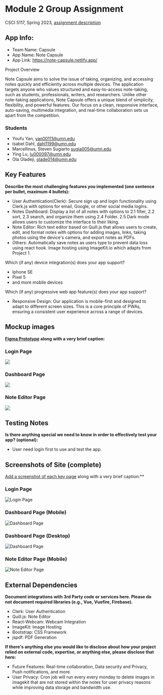 # Module 2 Group Assignment

CSCI 5117, Spring 2023, [assignment description](https://canvas.umn.edu/courses/355584/pages/project-2)

## App Info:

- Team Name: Capsule
- App Name: Note Capsule
- App Link: https://note-capsule.netlify.app/

Project Overview

Note Capsule aims to solve the issue of taking, organizing, and accessing notes quickly and efficiently across multiple devices. The application targets anyone who values structured and easy-to-access note-taking, such as students, professionals, writers, and researchers. Unlike other note-taking applications, Note Capsule offers a unique blend of simplicity, flexibility, and powerful features. Our focus on a clean, responsive interface, auto-saving, multimedia integration, and real-time collaboration sets us apart from the competition.

### Students

- Youfu Yan, yan00111@umn.edu
- Isabel Dahl, dahl1199@umn.edu
- Marcellinus, Steven Sugiarto sugia005@umn.edu
- Ying Lu, lu000097@umn.edu
- Ola Oladeji, olade014@umn.edu

## Key Features

**Describe the most challenging features you implemented
(one sentence per bullet, maximum 4 bullets):**

- User Authentication(Clerk): Secure sign up and login functionality using Clerk.js with options for email, Google, or other social media logins.
- Notes Dashboard: Display a list of all notes with options to
  2.1 filter, 2.2 sort, 2.3 search, and organize them using 2.4 Folder. 2.5 Dark mode allows users to customize the interface to their liking.
- Note Editor: Rich text editor based on Quill.js that allows users to create, edit, and format notes with options for adding images, links, taking photos using the device's camera, and export notes as PDFs.
- Others: Automatically save notes as users type to prevent data loss using react hook. Image hosting using ImageKit.io which adapts from Project 1.

Which (if any) device integration(s) does your app support?

- Iphone SE
- Pixel 5
- and more mobile devices

Which (if any) progressive web app feature(s) does your app support?

- Responsive Design: Our application is mobile-first and designed to adapt to different screen sizes. This is a core principle of PWAs, ensuring a consistent user experience across a range of devices.

## Mockup images

**[Figma Prototype](https://www.figma.com/file/DR1Oxyx95T2sGyJcsxmc0v/Project2-LoFi?node-id=0%3A1&t=oNErMmuOGw5AKvIc-1) along with a very brief caption:**

### Login Page

![](Mockup/signon_login.png)

### Dashboard Page

![](/Mockup/dashboard.png)

### Note Editor Page

![](/Mockup/edit.png)

## Testing Notes

**Is there anything special we need to know in order to effectively test your app? (optional):**

- User need login first to use and test the app.

## Screenshots of Site (complete)

[Add a screenshot of each key page](https://stackoverflow.com/questions/10189356/how-to-add-screenshot-to-readmes-in-github-repository)
along with a very brief caption:\*\*

### Login Page

![Login Page](/Screenshots/login.png)

### Dashboard Page (Mobile)

![Dashboard Page](/Screenshots/dashboard.png)

### Dashboard Page (Desktop)

![Dashboard Page](/Screenshots/dashboard_desktop.png)

### Note Editor Page (Mobile)

![Note Editor Page](/Screenshots/note.png)

## External Dependencies

**Document integrations with 3rd Party code or services here.
Please do not document required libraries (e.g., Vue, Vuefire, Firebase).**

- Clerk: User Authentication
- Quill.js: Note Editor
- React-Webcam: Webcam Integration
- ImageKit: Image Hosting
- Bootstrap: CSS Framework
- jspdf: PDF Generation

**If there's anything else you would like to disclose about how your project
relied on external code, expertise, or anything else, please disclose that
here:**

- Future Features: Real-time collaboration, Data security and Privacy, Push notifications, and more.
- User Privacy: Cron job will run every every monday to delete images in imagekit that are not stored within the notes for user privacy reasons while improving data storage and bandwidth use.
